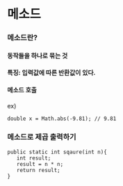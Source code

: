 # 메소드

### 메소드란?

#### 동작들을 하나로 묶는 것



#### 특징: 입력값에 따른 반환값이 있다.



#### 메소드 호출

ex)

```
double x = Math.abs(-9.81); // 9.81
```



### 메소드로 제곱 출력하기

```
public static int sqaure(int n){
   int result;
   result = n * n;
   return result;
}
```

